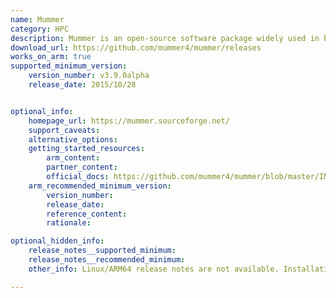 ```yaml
---
name: Mummer
category: HPC
description: Mummer is an open-source software package widely used in bioinformatics to align DNA sequences.
download_url: https://github.com/mummer4/mummer/releases
works_on_arm: true
supported_minimum_version:
    version_number: v3.9.0alpha
    release_date: 2015/10/28


optional_info:
    homepage_url: https://mummer.sourceforge.net/
    support_caveats:
    alternative_options:
    getting_started_resources:
        arm_content:
        partner_content:
        official_docs: https://github.com/mummer4/mummer/blob/master/INSTALL.md
    arm_recommended_minimum_version:
        version_number:
        release_date:
        reference_content:
        rationale:

optional_hidden_info:
    release_notes__supported_minimum:
    release_notes__recommended_minimum:
    other_info: Linux/ARM64 release notes are not available. Installation and testing are done via the [tar archive](https://github.com/mummer4/mummer/releases/tag/v3.9.0alpha).

---
```


